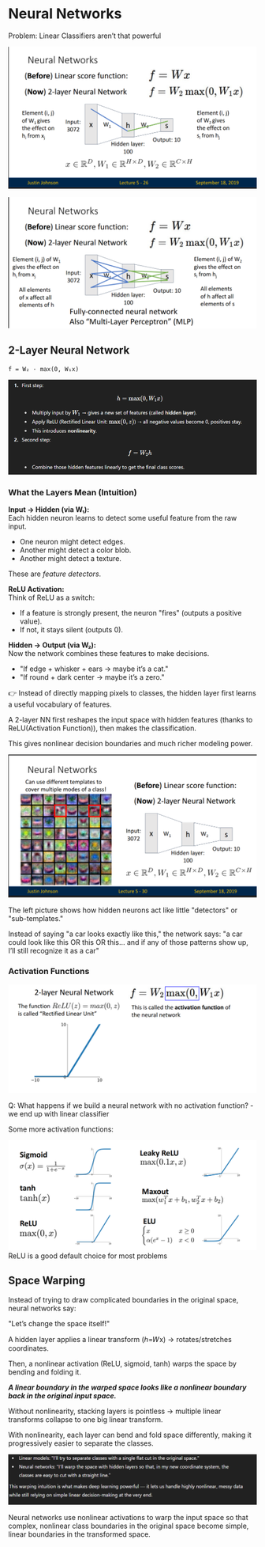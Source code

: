 # Neural Networks

Problem: Linear Classifiers aren’t that powerful

![alt text](image-21.png)

![alt text](image-22.png)

## 2-Layer Neural Network

```
f = W₂ · max(0, W₁x)
```

![alt text](image-23.png)

### What the Layers Mean (Intuition)

**Input → Hidden (via W₁):**  
Each hidden neuron learns to detect some useful feature from the raw input.

- One neuron might detect edges.
- Another might detect a color blob.
- Another might detect a texture.

These are _feature detectors_.

**ReLU Activation:**  
Think of ReLU as a switch:

- If a feature is strongly present, the neuron "fires" (outputs a positive value).
- If not, it stays silent (outputs 0).

**Hidden → Output (via W₂):**  
Now the network combines these features to make decisions.

- "If edge + whisker + ears → maybe it’s a cat."
- "If round + dark center → maybe it’s a zero."

👉 Instead of directly mapping pixels to classes, the hidden layer first learns a useful vocabulary of features.

A 2-layer NN first reshapes the input space with hidden features (thanks to ReLU(Activation Function)), then makes the classification.

This gives nonlinear decision boundaries and much richer modeling power.

![alt text](image-24.png)

The left picture shows how hidden neurons act like little "detectors" or "sub-templates."

Instead of saying "a car looks exactly like this," the network says:
"a car could look like this OR this OR this… and if any of those patterns show up, I’ll still recognize it as a car"

### Activation Functions

![alt text](image-25.png)

Q: What happens if we build a neural network with no activation function? - we end up with linear classifier

Some more activation functions:

![alt text](image-26.png)
ReLU is a good default choice for most problems

## Space Warping

Instead of trying to draw complicated boundaries in the original space, neural networks say:

"Let’s change the space itself!"

A hidden layer applies a linear transform (ℎ=𝑊x) → rotates/stretches coordinates.

Then, a nonlinear activation (ReLU, sigmoid, tanh) warps the space by bending and folding it.

**_*A linear boundary in the warped space looks like a nonlinear boundary back in the original input space.*_**

Without nonlinearity, stacking layers is pointless → multiple linear transforms collapse to one big linear transform.

With nonlinearity, each layer can bend and fold space differently, making it progressively easier to separate the classes.

![alt text](image-27.png)

Neural networks use nonlinear activations to warp the input space so that complex, nonlinear class boundaries in the original space become simple, linear boundaries in the transformed space.
